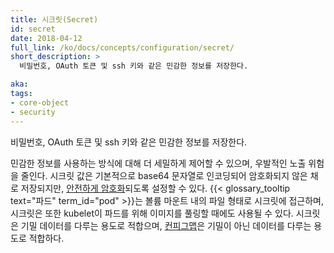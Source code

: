 ```yaml
---
title: 시크릿(Secret)
id: secret
date: 2018-04-12
full_link: /ko/docs/concepts/configuration/secret/
short_description: >
  비밀번호, OAuth 토큰 및 ssh 키와 같은 민감한 정보를 저장한다.

aka: 
tags:
- core-object
- security
---
```

 비밀번호, OAuth 토큰 및 ssh 키와 같은 민감한 정보를 저장한다.

<!--more--> 

민감한 정보를 사용하는 방식에 대해 더 세밀하게 제어할 수 있으며, 우발적인 노출 위험을 줄인다. 시크릿 값은 기본적으로 base64 문자열로 인코딩되어 암호화되지 않은 채로 저장되지만, [안전하게 암호화](/docs/tasks/administer-cluster/encrypt-data/#ensure-all-secrets-are-encrypted)되도록 설정할 수 있다. {{< glossary_tooltip text="파드" term_id="pod" >}}는 볼륨 마운트 내의 파일 형태로 시크릿에 접근하며, 시크릿은 또한 kubelet이 파드를 위해 이미지를 풀링할 때에도 사용될 수 있다. 시크릿은 기밀 데이터를 다루는 용도로 적합으며, [컨피그맵](/docs/tasks/configure-pod-container/configure-pod-configmap/)은 기밀이 아닌 데이터를 다루는 용도로 적합하다.
